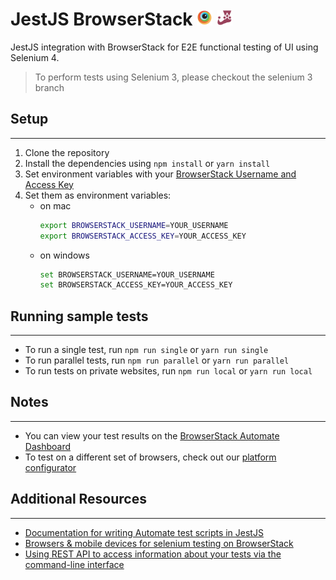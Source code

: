 # JestJS BrowserStack <img src="assets/browserstack.png" width=25 height=25> <img src="assets/jest.svg" width=25 height=25>

JestJS integration with BrowserStack for E2E functional testing of UI using Selenium 4.

> To perform tests using Selenium 3, please checkout the selenium 3 branch

## Setup

---

1. Clone the repository
2. Install the dependencies using `npm install` or `yarn install`
3. Set environment variables with your [BrowserStack Username and Access Key](https://www.browserstack.com/accounts/settings)
4. Set them as environment variables:
    - on mac
        ```sh
        export BROWSERSTACK_USERNAME=YOUR_USERNAME
        export BROWSERSTACK_ACCESS_KEY=YOUR_ACCESS_KEY
        ```
    - on windows
        ```sh
        set BROWSERSTACK_USERNAME=YOUR_USERNAME
        set BROWSERSTACK_ACCESS_KEY=YOUR_ACCESS_KEY
        ```

## Running sample tests

---

-   To run a single test, run `npm run single` or `yarn run single`
-   To run parallel tests, run `npm run parallel` or `yarn run parallel`
-   To run tests on private websites, run `npm run local` or `yarn run local`

## Notes

---

-   You can view your test results on the [BrowserStack Automate Dashboard](https://automate.browserstack.com)
-   To test on a different set of browsers, check out our [platform configurator](https://www.browserstack.com/automate/capabilities?tag=selenium-4)

## Additional Resources

---

-   [Documentation for writing Automate test scripts in JestJS](https://browserstack.com/docs/automate/selenium/getting-started/nodejs/jest-js)
-   [Browsers & mobile devices for selenium testing on BrowserStack](https://www.browserstack.com/list-of-browsers-and-platforms?product=automate)
-   [Using REST API to access information about your tests via the command-line interface](https://www.browserstack.com/automate/rest-api)

